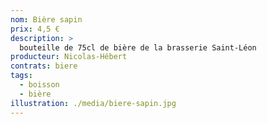 ```yaml
---
nom: Bière sapin
prix: 4,5 €
description: >
  bouteille de 75cl de bière de la brasserie Saint-Léon
producteur: Nicolas-Hébert
contrats: biere
tags: 
  - boisson
  - bière
illustration: ./media/biere-sapin.jpg
---
```


